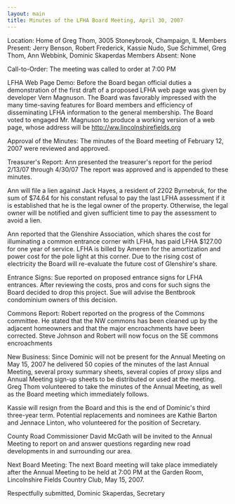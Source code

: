 ```yaml
---
layout: main
title: Minutes of the LFHA Board Meeting, April 30, 2007 
---
```


Location: 
  Home of Greg Thom, 3005 Stoneybrook, Champaign, IL Members
Present: Jerry Benson, Robert Frederick, Kassie Nudo, Sue Schimmel,
Greg Thom, Ann Webbink, Dominic Skaperdas Members Absent: None

Call-to-Order: The meeting was called to order at 7:00 PM

LFHA Web Page Demo: 
  Before the Board began official duties a demonstration of the
first draft of a proposed LFHA web page was given by developer Vern
Magnuson. The Board was favorably impressed with the many
time-saving features for Board members and efficiency of
disseminating LFHA information to the general membership. The Board
voted to engaged Mr. Magnuson to produce a working version of a web
page, whose address will be http://ww.lincolnshirefields.org

Approval of the Minutes: The minutes of the Board meeting of
February 12, 2007 were reviewed and approved.

Treasurer's Report: 
  Ann presented the treasurer's report for the period 2/13/07
through 4/30/07 The report was approved and is appended to these
minutes.

  Ann will file a lien against Jack Hayes, a resident of 2202
Byrnebruk, for the sum of $74.64 for his constant refusal to pay the
last LFHA assessment if it is established that he is the legal owner
of the property. Otherwise, the legal owner will be notified and
given sufficient time to pay the assessment to avoid a lien.

  Ann reported that the Glenshire Association, which shares the cost
for illuminating a common entrance corner with LFHA, has paid LFHA
$127.00 for one year of service. LFHA is billed by Ameren for the
amortization and power cost for the pole light at this corner. Due
to the rising cost of electricity the Board will re-evaluate the
future cost of Glenshire's share.

Entrance Signs: 
  Sue reported on proposed entrance signs for LFHA entrances. After
reviewing the costs, pros and cons for such signs the Board decided
to drop this project. Sue will advise the Bentbrook condominium
owners of this decision.

Commons Report: 
  Robert reported on the progress of the Commons committee. He
stated that the NW commons has been cleaned up by the adjacent
homeowners and that the major encroachments have been corrected.
Steve Johnson and Robert will now focus on the SE commons
encroachments

New Business: 
  Since Dominic will not be present for the Annual Meeting on May
15, 2007 he delivered 50 copies of the minutes of the last Annual
Meeting, several proxy summary sheets, several copies of proxy slips
and Annual Meeting sign-up sheets to be distributed or used at the
meeting. Greg Thom volunteered to take the minutes of the Annual
Meeting, as well as the Board meeting which immediately follows. 

  Kassie will resign from the Board and this is the end of Dominic's
third three-year term. Potential replacements and nominees are
Kathie Barton and Jennace Linton, who volunteered for the position
of Secretary.

  County Road Commissioner David McGath will be invited to the
Annual Meeting to report on and answer questions regarding new road
developments in and surrounding our area.

Next Board Meeting: 
  The next Board meeting will take place immediately after the
Annual Meeting to be held at 7:00 PM at the Garden Room,
Lincolnshire Fields Country Club, May 15, 2007.

Respectfully submitted, 
Dominic Skaperdas, Secretary
